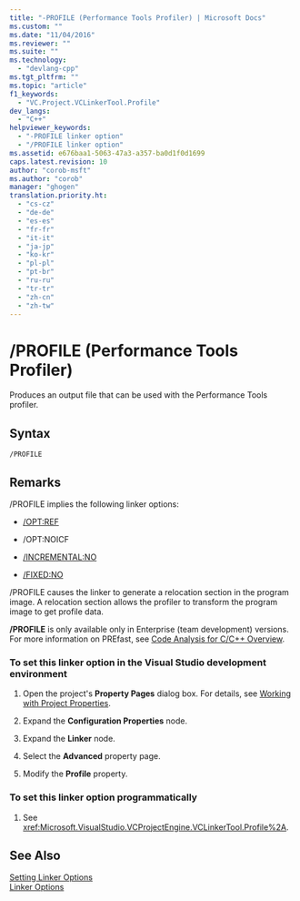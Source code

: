 ```yaml
---
title: "-PROFILE (Performance Tools Profiler) | Microsoft Docs"
ms.custom: ""
ms.date: "11/04/2016"
ms.reviewer: ""
ms.suite: ""
ms.technology: 
  - "devlang-cpp"
ms.tgt_pltfrm: ""
ms.topic: "article"
f1_keywords: 
  - "VC.Project.VCLinkerTool.Profile"
dev_langs: 
  - "C++"
helpviewer_keywords: 
  - "-PROFILE linker option"
  - "/PROFILE linker option"
ms.assetid: e676baa1-5063-47a3-a357-ba0d1f0d1699
caps.latest.revision: 10
author: "corob-msft"
ms.author: "corob"
manager: "ghogen"
translation.priority.ht: 
  - "cs-cz"
  - "de-de"
  - "es-es"
  - "fr-fr"
  - "it-it"
  - "ja-jp"
  - "ko-kr"
  - "pl-pl"
  - "pt-br"
  - "ru-ru"
  - "tr-tr"
  - "zh-cn"
  - "zh-tw"
---
```

# /PROFILE (Performance Tools Profiler)
Produces an output file that can be used with the Performance Tools profiler.  
  
## Syntax  
  
```  
/PROFILE  
```  
  
## Remarks  
 /PROFILE implies the following linker options:  
  
-   [/OPT:REF](../../build/reference/opt-optimizations.md)  
  
-   /OPT:NOICF  
  
-   [/INCREMENTAL:NO](../../build/reference/incremental-link-incrementally.md)  
  
-   [/FIXED:NO](../../build/reference/fixed-fixed-base-address.md)  
  
 /PROFILE causes the linker to generate a relocation section in the program image.  A relocation section allows the profiler to transform the program image to get profile data.  
  
 **/PROFILE** is only available only in Enterprise (team development) versions.  For more information on PREfast, see [Code Analysis for C/C++ Overview](/visualstudio/code-quality/code-analysis-for-c-cpp-overview).  
  
### To set this linker option in the Visual Studio development environment  
  
1.  Open the project's **Property Pages** dialog box. For details, see [Working with Project Properties](../../ide/working-with-project-properties.md).  
  
2.  Expand the **Configuration Properties** node.  
  
3.  Expand the **Linker** node.  
  
4.  Select the **Advanced** property page.  
  
5.  Modify the **Profile** property.  
  
### To set this linker option programmatically  
  
1.  See <xref:Microsoft.VisualStudio.VCProjectEngine.VCLinkerTool.Profile%2A>.  
  
## See Also  
 [Setting Linker Options](../../build/reference/setting-linker-options.md)   
 [Linker Options](../../build/reference/linker-options.md)